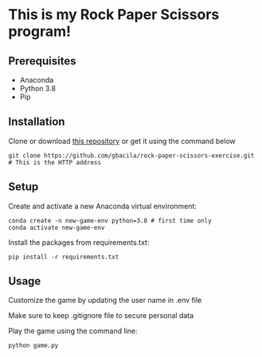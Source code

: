# This is my Rock Paper Scissors program!

## Prerequisites

+ Anaconda
+ Python 3.8
+ Pip

## Installation

Clone or download [this repository](https://github.com/gbacila/rock-paper-scissors-exercise) or get it using the command below

```
git clone https://github.com/gbacila/rock-paper-scissors-exercise.git # This is the HTTP address

```
## Setup

Create and activate a new Anaconda virtual environment:

```
conda create -n new-game-env python=3.8 # first time only
conda activate new-game-env
```
Install the packages from requirements.txt:

```
pip install -r requirements.txt
```
## Usage

Customize the game by updating the user name in .env file 

Make sure to keep .gitignore file to secure personal data

Play the game using the command line:
```
python game.py
```
